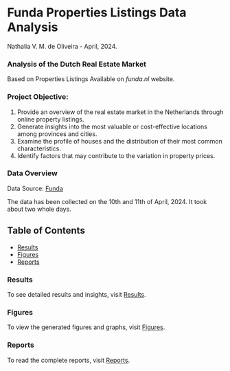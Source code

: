
# Funda Properties Listings Data Analysis 

Nathalia V. M. de Oliveira - April, 2024.

### Analysis of the Dutch Real Estate Market
Based on Properties Listings Available on *funda.nl* website.

### Project Objective:
1. Provide an overview of the real estate market in the Netherlands through online property listings.
2. Generate insights into the most valuable or cost-effective locations among provinces and cities.
3. Examine the profile of houses and the distribution of their most common characteristics.
4. Identify factors that may contribute to the variation in property prices.

### Data Overview
Data Source: [Funda](https://www.funda.nl/)

The data has been collected on the 10th and 11th of April, 2024. It took about two whole days.



## Table of Contents

- [Results](results.md)
- [Figures](figures.md)
- [Reports](reports.md)

### Results

To see detailed results and insights, visit [Results](results.md).

### Figures

To view the generated figures and graphs, visit [Figures](figures.md).

### Reports

To read the complete reports, visit [Reports](reports.md).
